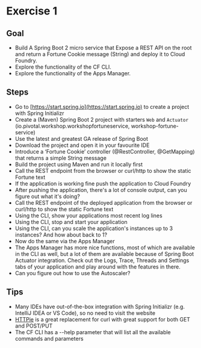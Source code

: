 # Exercise 1

## Goal

* Build A Spring Boot 2 micro service that Expose a REST API on the root and return a 
Fortune Cookie message (String) and deploy it to Cloud Foundry.
* Explore the functionality of the CF CLI.
* Explore the functionality of the Apps Manager.

## Steps 

* Go to [https://start.spring.io](https://start.spring.io) to create a project with Spring Initializr
* Create a (Maven) Spring Boot 2 project with starters `Web` and `Actuator` (io.pivotal.workshop.workshopfortuneservice, workshop-fortune-service)
* Use the latest and greatest GA release of Spring Boot
* Download the project and open it in your favourite IDE
* Introduce a ‘Fortune Cookie’ controller (@RestController, @GetMapping) that returns a simple String message
* Build the project using Maven and run it locally first
* Call the REST endpoint from the browser or curl/http to show the static Fortune text
* If the application is working fine push the application to Cloud Foundry
* After pushing the application, there's a lot of console output, can you figure out what it's doing?
* Call the REST endpoint of the deployed application from the browser or curl/http to show the static Fortune text
* Using the CLI, show your applications most recent log lines
* Using the CLI, stop and start your application
* Using the CLI, can you scale the application's instances up to 3 instances? And how about back to 1?
* Now do the same via the Apps Manager
* The Apps Manager has more nice functions, most of which are available in the CLI as well, but a lot of them are available because of Spring Boot Actuator integration. Check out the Logs, Trace, Threads and Settings tabs of your application and play around with the features in there.
* Can you figure out how to use the Autoscaler?

## Tips

* Many IDEs have out-of-the-box integration with Spring Initializr (e.g. IntelliJ IDEA or VS Code), so no need to visit the website
* [HTTPie](https://httpie.org/) is a great replacement for curl with great support for both GET and POST/PUT
* The CF CLI has a --help parameter that will list all the available commands and parameters
